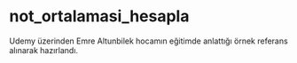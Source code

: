 # not_ortalamasi_hesapla
Udemy üzerinden Emre Altunbilek hocamın eğitimde anlattığı örnek referans alınarak hazırlandı.
